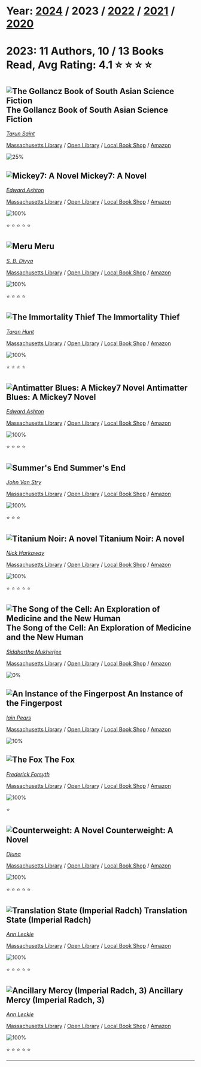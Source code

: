 # Year: [2024](../books/2024) / 2023 / [2022](../books/2022) / [2021](../books/2021) / [2020](../books/2020) 
# 2023: 11 Authors, 10 / 13 Books Read, Avg Rating: 4.1 :star: :star: :star: :star:

## ![The Gollancz Book of South Asian Science Fiction](https://covers.openlibrary.org/b/isbn/978-9388322058-M.jpg) The Gollancz Book of South Asian Science Fiction
*[Tarun Saint](../authors/TarunSaint)*

[Massachusetts Library](https://library.minlib.net/search/i=9789388322058) / [Open Library](https://openlibrary.org/isbn/9789388322058) / [Local Book Shop](https://bookshop.org/book/9789388322058) / [Amazon](https://amazon.com/dp/9388322053)

![25%](https://progress-bar.dev/25) 



## ![Mickey7: A Novel](https://covers.openlibrary.org/b/isbn/978-1250275035-M.jpg) Mickey7: A Novel
*[Edward Ashton](../authors/EdwardAshton)*

[Massachusetts Library](https://library.minlib.net/search/i=9781250275035) / [Open Library](https://openlibrary.org/isbn/9781250275035) / [Local Book Shop](https://bookshop.org/book/9781250275035) / [Amazon](https://amazon.com/dp/1250275032)

![100%](https://progress-bar.dev/100) 

:star: :star: :star: :star: :star:

## ![Meru](https://covers.openlibrary.org/b/isbn/9781662505096-M.jpg) Meru
*[S. B. Divya](../authors/SBDivya)*

[Massachusetts Library](https://library.minlib.net/search/i=9781662505096) / [Open Library](https://openlibrary.org/isbn/9781662505096) / [Local Book Shop](https://bookshop.org/book/9781662505096) / [Amazon](https://amazon.com/dp/1662505094)

![100%](https://progress-bar.dev/100) 

:star: :star: :star: :star:

## ![The Immortality Thief](https://covers.openlibrary.org/b/isbn/9781786185129-M.jpg) The Immortality Thief
*[Taran Hunt](../authors/TaranHunt)*

[Massachusetts Library](https://library.minlib.net/search/i=9781786185129) / [Open Library](https://openlibrary.org/isbn/9781786185129) / [Local Book Shop](https://bookshop.org/book/9781786185129) / [Amazon](https://amazon.com/dp/1786185121)

![100%](https://progress-bar.dev/100) 

:star: :star: :star: :star:

## ![Antimatter Blues: A Mickey7 Novel](https://covers.openlibrary.org/b/isbn/9781250275059-M.jpg) Antimatter Blues: A Mickey7 Novel
*[Edward Ashton](../authors/EdwardAshton)*

[Massachusetts Library](https://library.minlib.net/search/i=9781250275059) / [Open Library](https://openlibrary.org/isbn/9781250275059) / [Local Book Shop](https://bookshop.org/book/9781250275059) / [Amazon](https://amazon.com/dp/1250275059)

![100%](https://progress-bar.dev/100) 

:star: :star: :star: :star:

## ![Summer's End](https://images-us.bookshop.org/ingram/9781982192297.jpg?height=300&v=v2) Summer's End
*[John Van Stry](../authors/JohnVanStry)*

[Massachusetts Library](https://library.minlib.net/search/i=9781982192297) / [Open Library](https://openlibrary.org/isbn/9781982192297) / [Local Book Shop](https://bookshop.org/book/9781982192297) / [Amazon](https://amazon.com/dp/1982192291)

![100%](https://progress-bar.dev/100) 

:star: :star: :star:

## ![Titanium Noir: A novel](https://covers.openlibrary.org/b/isbn/9780593535363-M.jpg) Titanium Noir: A novel
*[Nick Harkaway](../authors/NickHarkaway)*

[Massachusetts Library](https://library.minlib.net/search/i=9780593535363) / [Open Library](https://openlibrary.org/isbn/9780593535363) / [Local Book Shop](https://bookshop.org/book/9780593535363) / [Amazon](https://amazon.com/dp/0593535367)

![100%](https://progress-bar.dev/100) 

:star: :star: :star: :star: :star:

## ![The Song of the Cell: An Exploration of Medicine and the New Human](https://covers.openlibrary.org/b/isbn/9781982117351-M.jpg) The Song of the Cell: An Exploration of Medicine and the New Human
*[Siddhartha Mukherjee](../authors/SiddharthaMukherjee)*

[Massachusetts Library](https://library.minlib.net/search/i=9781982117351) / [Open Library](https://openlibrary.org/isbn/9781982117351) / [Local Book Shop](https://bookshop.org/book/9781982117351) / [Amazon](https://amazon.com/dp/1982117354)

![0%](https://progress-bar.dev/0) 



## ![An Instance of the Fingerpost](https://covers.openlibrary.org/b/isbn/9780425167724-M.jpg) An Instance of the Fingerpost
*[Iain Pears](../authors/IainPears)*

[Massachusetts Library](https://library.minlib.net/search/i=9780425167724) / [Open Library](https://openlibrary.org/isbn/9780425167724) / [Local Book Shop](https://bookshop.org/book/9780425167724) / [Amazon](https://amazon.com/dp/0425167720)

![10%](https://progress-bar.dev/10) 



## ![The Fox](https://books.google.com/books/content?id=whmtDwAAQBAJ&w=96&img=1&zoom=5&printsec=frontcover) The Fox
*[Frederick Forsyth](../authors/FrederickForsyth)*

[Massachusetts Library](https://library.minlib.net/search/i=9780525538424) / [Open Library](https://openlibrary.org/isbn/9780525538424) / [Local Book Shop](https://bookshop.org/book/9780525538424) / [Amazon](https://amazon.com/dp/0525538429)

![100%](https://progress-bar.dev/100) 

:star:

## ![Counterweight: A Novel](https://covers.openlibrary.org/b/isbn/9780593317211-M.jpg) Counterweight: A Novel
*[Djuna](../authors/Djuna)*

[Massachusetts Library](https://library.minlib.net/search/i=9780593317211) / [Open Library](https://openlibrary.org/isbn/9780593317211) / [Local Book Shop](https://bookshop.org/book/9780593317211) / [Amazon](https://amazon.com/dp/0593317211)

![100%](https://progress-bar.dev/100) 

:star: :star: :star: :star: :star:

## ![Translation State (Imperial Radch)](https://covers.openlibrary.org/b/isbn/9780316289719-M.jpg) Translation State (Imperial Radch)
*[Ann Leckie](../authors/AnnLeckie)*

[Massachusetts Library](https://library.minlib.net/search/i=9780316289719) / [Open Library](https://openlibrary.org/isbn/9780316289719) / [Local Book Shop](https://bookshop.org/book/9780316289719) / [Amazon](https://amazon.com/dp/031628971X)

![100%](https://progress-bar.dev/100) 

:star: :star: :star: :star: :star:

## ![Ancillary Mercy (Imperial Radch, 3)](https://covers.openlibrary.org/b/isbn/9780316246682-M.jpg) Ancillary Mercy (Imperial Radch, 3)
*[Ann Leckie](../authors/AnnLeckie)*

[Massachusetts Library](https://library.minlib.net/search/i=9780316246682) / [Open Library](https://openlibrary.org/isbn/9780316246682) / [Local Book Shop](https://bookshop.org/book/9780316246682) / [Amazon](https://amazon.com/dp/0316246689)

![100%](https://progress-bar.dev/100) 

:star: :star: :star: :star: :star:

---
